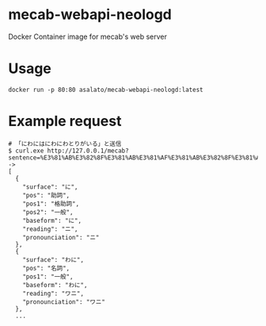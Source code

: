 # mecab-webapi-neologd
Docker Container image for mecab's web server

# Usage
`docker run -p 80:80 asalato/mecab-webapi-neologd:latest`

# Example request

```
# 「にわにはにわにわとりがいる」と送信
$ curl.exe http://127.0.0.1/mecab?sentence=%E3%81%AB%E3%82%8F%E3%81%AB%E3%81%AF%E3%81%AB%E3%82%8F%E3%81%AB%E3%82%8F%E3%81%A8%E3%82%8A%E3%81%8C%E3%81%84%E3%82%8B"
->
[
  {
    "surface": "に",
    "pos": "助詞",
    "pos1": "格助詞",
    "pos2": "一般",
    "baseform": "に",
    "reading": "ニ",
    "pronounciation": "ニ"
  },
  {
    "surface": "わに",
    "pos": "名詞",
    "pos1": "一般",
    "baseform": "わに",
    "reading": "ワニ",
    "pronounciation": "ワニ"
  },
  ...
```
